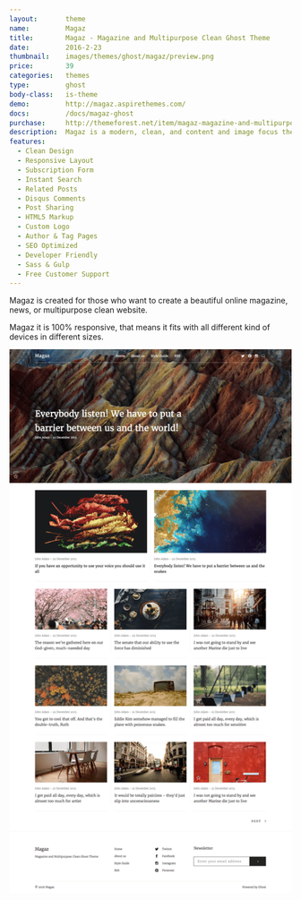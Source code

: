```yaml
---
layout:       theme
name:         Magaz
title:        Magaz - Magazine and Multipurpose Clean Ghost Theme
date:         2016-2-23
thumbnail:    images/themes/ghost/magaz/preview.png
price:        39
categories:   themes
type:         ghost
body-class:   is-theme
demo:         http://magaz.aspirethemes.com/
docs:         /docs/magaz-ghost
purchase:     http://themeforest.net/item/magaz-magazine-and-multipurpose-clean-ghost-theme/14907507?ref=aspirethemes
description:  Magaz is a modern, clean, and content and image focus theme for Ghost.
features:
  - Clean Design
  - Responsive Layout
  - Subscription Form
  - Instant Search
  - Related Posts
  - Disqus Comments
  - Post Sharing
  - HTML5 Markup
  - Custom Logo
  - Author & Tag Pages
  - SEO Optimized
  - Developer Friendly
  - Sass & Gulp
  - Free Customer Support
---
```


Magaz is created for those who want to create a beautiful online magazine, news, or multipurpose clean website.

Magaz it is 100% responsive, that means it fits with all different kind of devices in different sizes.

![magaz-ghost-full-preview](/images/themes/ghost/magaz/full-preview.png)